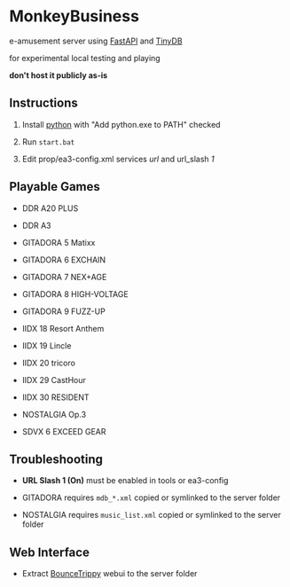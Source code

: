 # MonkeyBusiness

e-amusement server using [FastAPI](https://github.com/tiangolo/fastapi) and [TinyDB](https://github.com/msiemens/tinydb)

for experimental local testing and playing

**don't host it publicly as-is**

## Instructions

1. Install [python](https://www.python.org/ftp/python/3.11.2/python-3.11.2-amd64.exe) with "Add python.exe to PATH" checked

1. Run `start.bat`

1. Edit prop/ea3-config.xml services *url* and url_slash *1*

## Playable Games

- DDR A20 PLUS
- DDR A3

- GITADORA 5 Matixx
- GITADORA 6 EXCHAIN
- GITADORA 7 NEX+AGE
- GITADORA 8 HIGH-VOLTAGE
- GITADORA 9 FUZZ-UP

- IIDX 18 Resort Anthem
- IIDX 19 Lincle
- IIDX 20 tricoro
- IIDX 29 CastHour
- IIDX 30 RESIDENT

- NOSTALGIA Op.3

- SDVX 6 EXCEED GEAR

## Troubleshooting

- **URL Slash 1 (On)** must be enabled in tools or ea3-config

- GITADORA requires `mdb_*.xml` copied or symlinked to the server folder

- NOSTALGIA requires `music_list.xml` copied or symlinked to the server folder

## Web Interface

- Extract [BounceTrippy](https://github.com/drmext/BounceTrippy/releases) webui to the server folder
